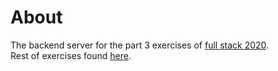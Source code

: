 # About

The backend server for the part 3 exercises of [full stack 2020](https://fullstackopen.com/en).  
Rest of exercises found [here](https://github.com/ZenghaoWang/full_stack_2020).
